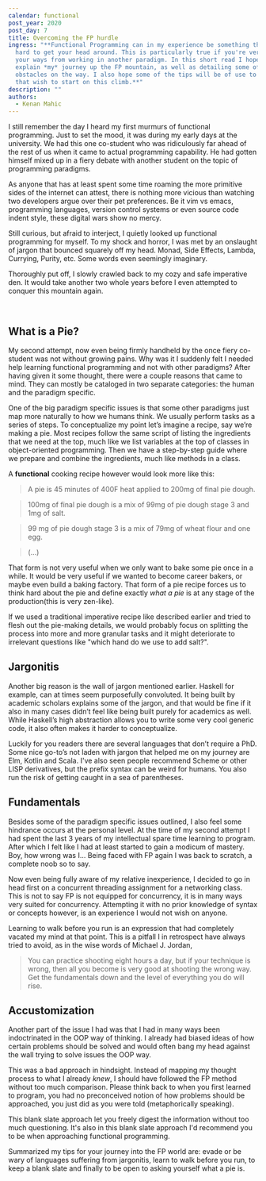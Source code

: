 ```yaml
---
calendar: functional
post_year: 2020
post_day: 7
title: Overcoming the FP hurdle
ingress: "**Functional Programming can in my experience be something that is
  hard to get your head around. This is particularly true if you're very set in
  your ways from working in another paradigm. In this short read I hope to
  explain *my* journey up the FP mountain, as well as detailing some of my
  obstacles on the way. I also hope some of the tips will be of use to others
  that wish to start on this climb.**"
description: ""
authors:
  - Kenan Mahic
---
```

I still remember the day I heard my first murmurs of functional programming. Just to set the mood, it was during my early days at the university. We had this one co-student who was ridiculously far ahead of the rest of us when it came to actual programming capability. He had gotten himself mixed up in a fiery debate with another student on the topic of programming paradigms. 

As anyone that has at least spent some time roaming the more primitive sides of the internet can attest, there is nothing more vicious than watching two developers argue over their pet preferences. Be it vim vs emacs, programming languages, version control systems or even source code indent style, these digital wars show no mercy. 

Still curious, but afraid to interject, I quietly looked up functional programming for myself. To my shock and horror, I was met by an onslaught of jargon that bounced squarely off my head. Monad, Side Effects, Lambda, Currying, Purity, etc. Some words even seemingly imaginary. 

Thoroughly put off, I slowly crawled back to my cozy and safe imperative den. It would take another two whole years before I even attempted to conquer this mountain again.

 
## What is a Pie?

My second attempt, now even being firmly handheld by the once fiery co-student was not without growing pains. Why was it I suddenly felt I needed help learning functional programming and not with other paradigms? After having given it some thought, there were a couple reasons that came to mind. They can mostly be cataloged in two separate categories: the human and the paradigm specific. 


One of the big paradigm specific issues is that some other paradigms just map more naturally to how we humans think. We usually perform tasks as a series of steps. To conceptualize my point let’s imagine a recipe, say we’re making a pie. Most recipes follow the same script of listing the ingredients that we need at the top, much like we list variables at the top of classes in object-oriented programming. Then we have a step-by-step guide where we prepare and combine the ingredients, much like methods in a class. 

A **functional** cooking recipe however would look more like this:

>A pie is 45 minutes of 400F heat applied to 200mg of final pie dough.

>100mg of final pie dough is a mix of 99mg of pie dough stage 3 and 1mg of salt.

>99 mg of pie dough stage 3 is a mix of 79mg of wheat flour and one egg.

>(...)

That form is not very useful when we only want to bake some pie once in a while. It would be very useful if we wanted to become career bakers, or maybe even build a baking factory. That form of a pie recipe forces us to think hard about the pie and define exactly _what a pie_ is at any stage of the production(this is very zen-like). 

If we used a traditional imperative recipe like described earlier and tried to flesh out the pie-making details, we would probably focus on splitting the process into more and more granular tasks and it might deteriorate to irrelevant questions like "which hand do we use to add salt?".

## Jargonitis

Another big reason is the wall of jargon mentioned earlier. Haskell for example, can at times seem purposefully convoluted. It being built by academic scholars explains some of the jargon, and that would be fine if it also in many cases didn’t feel like being built purely for academics as well. While Haskell’s high abstraction allows you to write some very cool generic code, it also often makes it harder to conceptualize. 

Luckily for you readers there are several languages that don’t require a PhD. Some nice go-to’s not laden with jargon that helped me on my journey are Elm, Kotlin and Scala. I've also seen people recommend Scheme or other LISP derivatives, but the prefix syntax can be weird for humans. You also run the risk of getting caught in a sea of parentheses.

## Fundamentals

Besides some of the paradigm specific issues outlined, I also feel some hindrance occurs at the personal level. At the time of my second attempt I had spent the last 3 years of my intellectual spare time learning to program. After which I felt like I had at least started to gain a modicum of mastery. Boy, how wrong was I... Being faced with FP again I was back to scratch, a complete noob so to say. 

Now even being fully aware of my relative inexperience, I decided to go in head first on a concurrent threading assignment for a networking class. This is not to say FP is not equipped for concurrency, it is in many ways very suited for concurrency. Attempting it with no prior knowledge of syntax or concepts however, is an experience I would not wish on anyone. 

Learning to walk before you run is an expression that had completely vacated my mind at that point. This is a pitfall I in retrospect have always tried to avoid, as in the wise words of Michael J. Jordan,


>You can practice shooting eight hours a day, but if your technique is wrong, then all you become is very good at shooting the wrong way. Get the fundamentals down and the level of everything you do will rise.

## Accustomization

Another part of the issue I had was that I had in many ways been indoctrinated in the OOP way of thinking. I already had biased ideas of how certain problems should be solved and would often bang my head against the wall trying to solve issues the OOP way. 

This was a bad approach in hindsight. Instead of mapping my thought process to what I already _knew_, I should have followed the FP method without too much comparison. Please think back to when you first learned to program, you had no preconceived notion of how problems should be approached, you just did as you were told (metaphorically speaking). 

This blank slate approach let you freely digest the information without too much questioning. It's also in this blank slate approach I'd recommend you to be when approaching functional programming.



Summarized my tips for your journey into the FP world are: evade or be wary of languages suffering from jargonitis, learn to walk before you run, to keep a blank slate and finally to be open to asking yourself what a pie is.